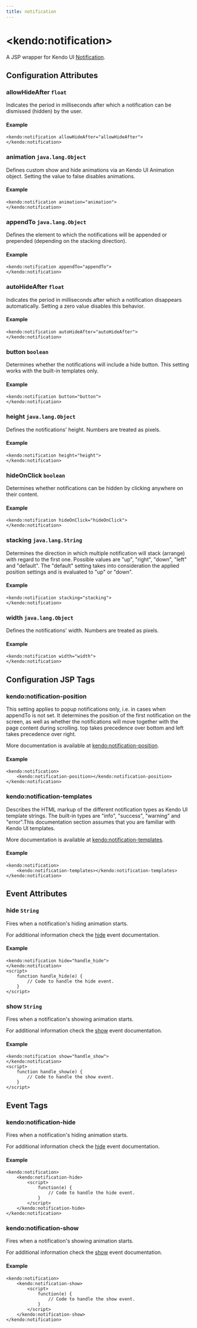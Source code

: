 ```yaml
---
title: notification
---
```


# \<kendo:notification\>
A JSP wrapper for Kendo UI [Notification](/api/web/notification).

## Configuration Attributes

### allowHideAfter `float`

Indicates the period in milliseconds after which a notification can be dismissed (hidden) by the user.

#### Example
    <kendo:notification allowHideAfter="allowHideAfter">
    </kendo:notification>

### animation `java.lang.Object`

Defines custom show and hide animations via an Kendo UI Animation object. Setting the value to false disables animations.

#### Example
    <kendo:notification animation="animation">
    </kendo:notification>

### appendTo `java.lang.Object`

Defines the element to which the notifications will be appended or prepended (depending on the stacking direction).

#### Example
    <kendo:notification appendTo="appendTo">
    </kendo:notification>

### autoHideAfter `float`

Indicates the period in milliseconds after which a notification disappears automatically. Setting a zero value disables this behavior.

#### Example
    <kendo:notification autoHideAfter="autoHideAfter">
    </kendo:notification>

### button `boolean`

Determines whether the notifications will include a hide button. This setting works with the built-in templates only.

#### Example
    <kendo:notification button="button">
    </kendo:notification>

### height `java.lang.Object`

Defines the notifications' height. Numbers are treated as pixels.

#### Example
    <kendo:notification height="height">
    </kendo:notification>

### hideOnClick `boolean`

Determines whether notifications can be hidden by clicking anywhere on their content.

#### Example
    <kendo:notification hideOnClick="hideOnClick">
    </kendo:notification>

### stacking `java.lang.String`

Determines the direction in which multiple notification will stack (arrange) with regard to the first one. Possible values are "up", "right", "down", "left" and "default".
The "default" setting takes into consideration the applied position settings and is evaluated to "up" or "down".

#### Example
    <kendo:notification stacking="stacking">
    </kendo:notification>

### width `java.lang.Object`

Defines the notifications' width. Numbers are treated as pixels.

#### Example
    <kendo:notification width="width">
    </kendo:notification>


##  Configuration JSP Tags

### kendo:notification-position

This setting applies to popup notifications only, i.e. in cases when appendTo is not set.
It determines the position of the first notification on the screen, as well as whether the notifications will move together with the page content during scrolling.
top takes precedence over bottom and left takes precedence over right.

More documentation is available at [kendo:notification-position](/api/wrappers/jsp/notification/position).

#### Example

    <kendo:notification>
        <kendo:notification-position></kendo:notification-position>
    </kendo:notification>

### kendo:notification-templates

Describes the HTML markup of the different notification types as Kendo UI template strings. The built-in types are "info", "success", "warning" and "error".This documentation section assumes that you are familiar with Kendo UI templates.

More documentation is available at [kendo:notification-templates](/api/wrappers/jsp/notification/templates).

#### Example

    <kendo:notification>
        <kendo:notification-templates></kendo:notification-templates>
    </kendo:notification>


## Event Attributes

### hide `String`

Fires when a notification's hiding animation starts.


For additional information check the [hide](/api/web/notification#events-hide) event documentation.

#### Example
    <kendo:notification hide="handle_hide">
    </kendo:notification>
    <script>
        function handle_hide(e) {
            // Code to handle the hide event.
        }
    </script>

### show `String`

Fires when a notification's showing animation starts.


For additional information check the [show](/api/web/notification#events-show) event documentation.

#### Example
    <kendo:notification show="handle_show">
    </kendo:notification>
    <script>
        function handle_show(e) {
            // Code to handle the show event.
        }
    </script>

## Event Tags

### kendo:notification-hide

Fires when a notification's hiding animation starts.


For additional information check the [hide](/api/web/notification#events-hide) event documentation.

#### Example
    <kendo:notification>
        <kendo:notification-hide>
            <script>
                function(e) {
                    // Code to handle the hide event.
                }
            </script>
        </kendo:notification-hide>
    </kendo:notification>

### kendo:notification-show

Fires when a notification's showing animation starts.


For additional information check the [show](/api/web/notification#events-show) event documentation.

#### Example
    <kendo:notification>
        <kendo:notification-show>
            <script>
                function(e) {
                    // Code to handle the show event.
                }
            </script>
        </kendo:notification-show>
    </kendo:notification>

